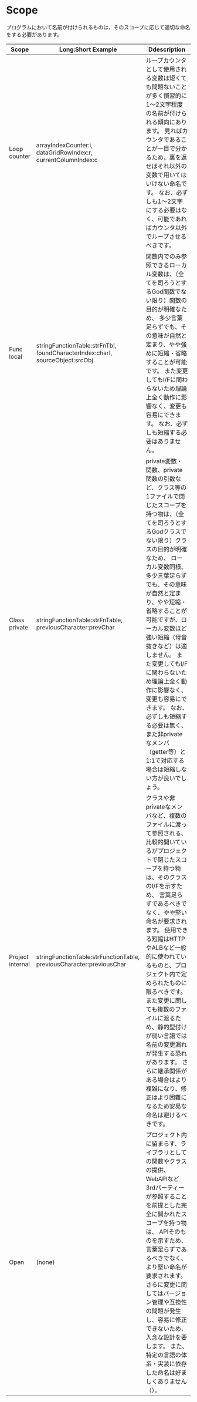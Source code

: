 # Scope

プログラムにおいて名前が付けられるものは、そのスコープに応じて適切な命名をする必要があります。

<table>
<thead>
<tr>
  <th>Scope</th>
  <th>Long:Short Example</th>
  <th>Ddescription</th>
</tr>
</thead>

<tbody>
<tr>
  <td>Loop counter</td>
  <td>arrayIndexCounter:i, dataGridRowIndex:r, currentColumnIndex:c </td>
  <td>
ループカウンタとして使用される変数は短くても問題ないことが多く慣習的に1～2文字程度の名前が付けられる傾向にあります。
見ればカウンタであることが一目で分かるため、裏を返せばそれ以外の変数で用いてはいけない命名です。
なお、必ずしも1～2文字にする必要はなく、可能であればカウンタ以外でループさせるべきです。
  </td>
</tr>

<tr>
  <td>Func local</td>
  <td>stringFunctionTable:strFnTbl, foundCharacterIndex:charI, sourceObject:srcObj</td>
  <td>
関数内でのみ参照できるローカル変数は、（全てを司ろうとするGod関数でない限り）関数の目的が明確なため、
多少言葉足らずでも、その意味が自然と定まり、やや強めに短縮・省略することが可能です。
また変更してもI/Fに関わらないため理論上全く動作に影響なく、変更も容易にできます。
なお、必ずしも短縮する必要はありません。
  </td>
</tr>

<tr>
  <td>Class private</td>
  <td>stringFunctionTable:strFnTable, previousCharacter:prevChar</td>
  <td>
private変数・関数、private関数の引数など、クラス等の1ファイルで閉じたスコープを持つ物は、（全てを司ろうとするGodクラスでない限り）クラスの目的が明確なため、
ローカル変数同様、多少言葉足らずでも、その意味が自然と定まり、やや短縮・省略することが可能ですが、ローカル変数ほど強い短縮（母音抜きなど）は適しません。
また変更してもI/Fに関わらないため理論上全く動作に影響なく、変更も容易にできます。
なお、必ずしも短縮する必要は無く、また非privateなメンバ（getter等）と1:1で対応する場合は短縮しない方が良いでしょう。
  </td>
</tr>

<tr>
  <td>Project internal</td>
  <td>stringFunctionTable:strFunctionTable, previousCharacter:previousChar</td>
  <td>
クラスや非privateなメンバなど、複数のファイルに渡って参照される、比較的開いているがプロジェクトで閉じたスコープを持つ物は、そのクラスのI/Fを示すため、
言葉足らずであるべきでなく、やや堅い命名が要求されます。
使用できる短縮はHTTPやALBなど一般的に使われているものと、プロジェクト内で定められたものに限るべきです。
また変更に関しても複数のファイルに渡るため、静的型付けが弱い言語では名前の変更漏れが発生する恐れがあります。
さらに継承関係がある場合はより複雑になり、修正はより困難になるため安易な命名は避けるべきです。
  </td>
</tr>

<tr>
  <td>Open</td>
  <td>(none)</td>
  <td>
プロジェクト内に留まらす、ライブラリとしての関数やクラスの提供、WebAPIなど3rdパーティーが参照することを前提とした完全に開かれたスコープを持つ物は、
APIそのものを示すため、言葉足らずであるべきでなく、より堅い命名が要求されます。
さらに変更に関してはバージョン管理や互換性の問題が発生し、容易に修正できないため、入念な設計を要します。
また、特定の言語の体系・実装に依存した命名は好ましくありません（）。
 </td>
</tr>
</tbody>
</table>

